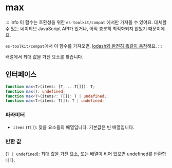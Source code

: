 # max

::: info
이 함수는 호환성을 위한 `es-toolkit/compat` 에서만 가져올 수 있어요. 대체할 수 있는 네이티브 JavaScript API가 있거나, 아직 충분히 최적화되지 않았기 때문이에요.

`es-toolkit/compat`에서 이 함수를 가져오면, [lodash와 완전히 똑같이 동작](../../../compatibility.md)해요.
:::

배열에서 최대 값을 가진 요소를 찾습니다.


## 인터페이스

```typescript
function max<T>(items: [T, ...T[]]): T;
function max(): undefined;
function max<T>(items?: T[]): T | undefined;
function max<T>(items: T[]): T | undefined;
```

### 파라미터

- `items` (`T[]`): 찾을 요소들의 배열입니다. 기본값은 빈 배열입니다.

### 반환 값

(`T | undefined`): 최대 값을 가진 요소, 또는 배열이 비어 있으면 undefined를 반환합니다.